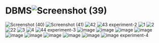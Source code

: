 # DBMS![Screenshot (39)](https://user-images.githubusercontent.com/122252787/211472513-22580974-7f64-4dfc-9a39-d42eafb923a9.png)
![Screenshot (40)](https://user-images.githubusercontent.com/122252787/211472645-760c96c2-e223-41f1-be65-f2f8544ab72b.png)
![Screenshot (41)](https://user-images.githubusercontent.com/122252787/211472702-f1fda32f-1139-49dc-8034-6c8ff04564e1.png)
![42](https://user-images.githubusercontent.com/122252787/211472727-b55ce05a-31a4-4fae-8ccc-9060d94954f1.png)
![43](https://user-images.githubusercontent.com/122252787/211472789-d3657c9c-4a4a-4051-ab61-d572bb967316.png)
experiment-2
![1](https://user-images.githubusercontent.com/122252787/211504013-76ef990d-872b-40c6-b695-2ba703cb9843.png)
![2](https://user-images.githubusercontent.com/122252787/211504075-19af1280-2609-465e-b08c-6f6340d2d4b5.png)
![22](https://user-images.githubusercontent.com/122252787/211504181-350ce754-04ca-4910-8822-9350fcfbb458.png)
![3](https://user-images.githubusercontent.com/122252787/211504240-6a1acb44-40d5-4b38-8750-5fc7c477af20.png)
![4](https://user-images.githubusercontent.com/122252787/211504300-40c6039b-9ce6-482f-af2b-5dbc417f4969.png)
![44](https://user-images.githubusercontent.com/122252787/211504356-ac94420a-f69f-4cb1-b99b-4c7956854701.png)
experiment-3
![image](https://user-images.githubusercontent.com/122252787/211587467-4d06ef0a-f1f3-4c08-beb5-6bc73c5a4b2e.png)
![image](https://user-images.githubusercontent.com/122252787/211587557-74e72709-39dd-4e6e-b0ff-657ef0dc577a.png)
![image](https://user-images.githubusercontent.com/122252787/211587634-0b3525fd-ee57-4f8c-9460-ce208cb62a87.png)
![image](https://user-images.githubusercontent.com/122252787/211587700-4c2f6b74-0694-4f00-8045-cfef55c80bce.png)
![image](https://user-images.githubusercontent.com/122252787/211587770-9e5f559e-c222-44d1-972b-e237547f0a95.png)
![image](https://user-images.githubusercontent.com/122252787/211587829-96d7cf65-d546-44be-bb33-4aba9b835331.png)
![image](https://user-images.githubusercontent.com/122252787/211587887-e29f0e8f-f10d-455a-91f0-61da35d533cb.png)
![image](https://user-images.githubusercontent.com/122252787/211587934-47f9cc95-d63c-43c7-a766-d53190cf3475.png)
![image](https://user-images.githubusercontent.com/122252787/211587976-1e76f636-0c7c-47b2-940f-455d429898d3.png)
![image](https://user-images.githubusercontent.com/122252787/211588021-5948b224-3e23-4e6d-9b20-76e9908b6b37.png)
experiment-4
